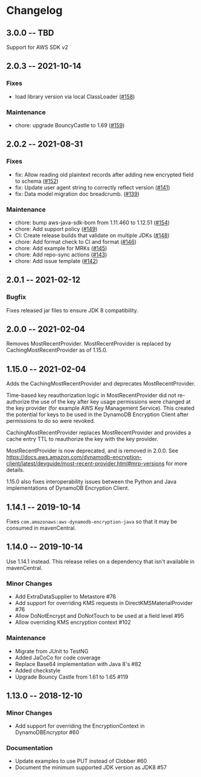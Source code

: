 # Changelog

## 3.0.0 -- TBD

Support for AWS SDK v2

## 2.0.3 -- 2021-10-14

### Fixes
* load library version via local ClassLoader
  ([#158](https://github.com/aws/aws-dynamodb-encryption-java/pull/158))

### Maintenance
* chore: upgrade BouncyCastle to 1.69
  ([#159](https://github.com/aws/aws-dynamodb-encryption-java/pull/159/))

## 2.0.2 -- 2021-08-31
### Fixes
* fix: Allow reading old plaintext records after adding new encrypted field to schema
([#152](https://github.com/aws/aws-dynamodb-encryption-java/pull/152))
* fix: Update user agent string to correctly reflect version
([#141](https://github.com/aws/aws-dynamodb-encryption-java/pull/141))
* fix: Data model migration doc breadcrumb.
([#139](https://github.com/aws/aws-dynamodb-encryption-java/pull/139))

### Maintenance
* chore: bump aws-java-sdk-bom from 1.11.460 to 1.12.51
([#154](https://github.com/aws/aws-dynamodb-encryption-java/pull/154))
* chore: Add support policy
([#149](https://github.com/aws/aws-dynamodb-encryption-java/pull/149))
* CI: Create release builds that validate on multiple JDKs
([#148](https://github.com/aws/aws-dynamodb-encryption-java/pull/148))
* chore: Add format check to CI and format
([#146](https://github.com/aws/aws-dynamodb-encryption-java/pull/146))
* chore: Add example for MRKs
([#145](https://github.com/aws/aws-dynamodb-encryption-java/pull/145))
* chore: Add repo-sync actions
([#143](https://github.com/aws/aws-dynamodb-encryption-java/pull/143))
* chore: Add issue template
([#142](https://github.com/aws/aws-dynamodb-encryption-java/pull/142))

## 2.0.1 -- 2021-02-12
### Bugfix
Fixes released jar files to ensure JDK 8 compatibility.

## 2.0.0 -- 2021-02-04
Removes MostRecentProvider.
MostRecentProvider is replaced by CachingMostRecentProvider as of 1.15.0.

## 1.15.0 -- 2021-02-04
Adds the CachingMostRecentProvider and deprecates MostRecentProvider.

Time-based key reauthorization logic in MostRecentProvider did not re-authorize the use of the key
after key usage permissions were changed at the key provider
(for example AWS Key Management Service).
This created the potential for keys to be used in the DynamoDB Encryption Client after permissions
to do so were revoked.

CachingMostRecentProvider replaces MostRecentProvider and provides a cache entry TTL to reauthorize
the key with the key provider.

MostRecentProvider is now deprecated, and is removed in 2.0.0.
See https://docs.aws.amazon.com/dynamodb-encryption-client/latest/devguide/most-recent-provider.html#mrp-versions for more details.

1.15.0 also fixes interoperability issues between the Python and Java implementations of DynamoDB Encryption Client.

## 1.14.1 -- 2019-10-14
Fixes `com.amazonaws:aws-dynamodb-encryption-java` so that it may be consumed
in mavenCentral.
## 1.14.0 -- 2019-10-14
Use 1.14.1 instead. This release relies on a dependency that isn't
available in mavenCentral.

### Minor Changes
* Add ExtraDataSupplier to Metastore #76
* Add support for overriding KMS requests in DirectKMSMaterialProvider #76
* Allow DoNotEncrypt and DoNotTouch to be used at a field level #95
* Allow overriding KMS encryption context #102

### Maintenance
* Migrate from JUnit to TestNG
* Added JaCoCo for code coverage
* Replace Base64 implementation with Java 8's #82
* Added checkstyle
* Upgrade Bouncy Castle from 1.61 to 1.65 #119



## 1.13.0 -- 2018-12-10

### Minor Changes

* Add support for overriding the EncryptionContext in DynamoDBEncryptor #60

### Documentation

* Update examples to use PUT instead of Clobber #60
* Document the minimum supported JDK version as JDK8 #57

